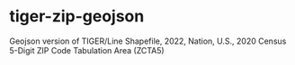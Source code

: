 # tiger-zip-geojson
Geojson version of TIGER/Line Shapefile, 2022, Nation, U.S., 2020 Census 5-Digit ZIP Code Tabulation Area (ZCTA5)
